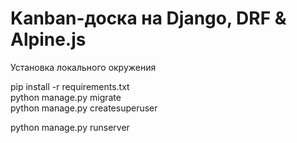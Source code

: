 # Kanban-доска на Django, DRF & Alpine.js 

Установка локального окружения

 pip install -r requirements.txt
 <br>
 python manage.py migrate
 <br>
 python manage.py createsuperuser


python manage.py runserver
